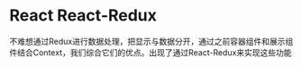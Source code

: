 # React React-Redux

不难想通过Redux进行数据处理，把显示与数据分开，通过之前容器组件和展示组件结合Context，我们综合它们的优点。出现了通过React-Redux来实现这些功能

